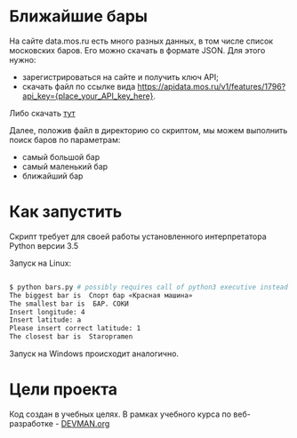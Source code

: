 # Ближайшие бары

На сайте data.mos.ru есть много разных данных, в том числе список московских баров. Его можно скачать в формате JSON. Для этого нужно:
* зарегистрироваться на сайте и получить ключ API;
* скачать файл по ссылке вида https://apidata.mos.ru/v1/features/1796?api_key={place_your_API_key_here}.

Либо скачать [тут](https://devman.org/fshare/1503831681/4/)

Далее, положив файл в директорию со скриптом, мы можем выполнить поиск баров по параметрам:
* самый большой бар
* самый маленький бар
* ближайший бар

# Как запустить

Скрипт требует для своей работы установленного интерпретатора Python версии 3.5

Запуск на Linux:

```bash

$ python bars.py # possibly requires call of python3 executive instead of just python
The biggest bar is  Спорт бар «Красная машина»
The smallest bar is  БАР. СОКИ
Insert longitude: 4
Insert latitude: a
Please insert correct latitude: 1
The closest bar is  Staropramen

```

Запуск на Windows происходит аналогично.

# Цели проекта

Код создан в учебных целях. В рамках учебного курса по веб-разработке - [DEVMAN.org](https://devman.org)

